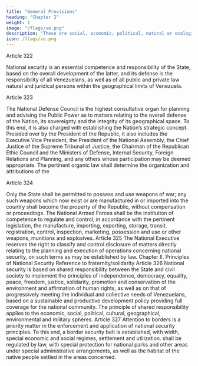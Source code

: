 ```yaml
---
title: "General Provisions"
heading: "Chapter 2"
weight: 1
image: "/flags/ve.png"
description: "These are social, economic, political, natural or ecological circumstances which seriously affect the nation's security, institutions and citizens"
icon: /flags/ve.png
---
```



Article 322

National security is an essential competence and responsibility of the State, based on the overall development of the latter, and its defense is the responsibility of all Venezuelans, as well as of all public and private law natural and juridical persons within
the geographical limits of Venezuela.

Article 323

The National Defense Council is the highest consultative organ for planning and advising the Public Power as to matters relating to the overall defense of the Nation, its sovereignty and the integrity of its geographical space. To this end, it is also charged
with establishing the Nation’s strategic concept. Presided over by the President of the
Republic, it also includes the Executive Vice President, the President of the National
Assembly, the Chief Justice of the Supreme Tribunal of Justice, the Chairman of the
Republican Ethic Council and the Ministers of Defense, Internal Security, Foreign
Relations and Planning, and any others whose participation may be deemed appropriate.
The pertinent organic law shall determine the organization and attributions of the


Article 324

Only the State shall be permitted to possess and use weapons of war; any such weapons
which now exist or are manufactured in or imported into the country shall become the
property of the Republic, without compensation or proceedings. The National Armed
Forces shall be the institution of competence to regulate and control, in accordance with
the pertinent legislation, the manufacture, importing, exporting, storage, transit,
registration, control, inspection, marketing, possession and use or other weapons,
munitions and explosives.
Article 325
The National Executive reserves the right to classify and control disclosure of matters
directly relating to the planning and execution of operations concerning national
security, on such terms as may be established by law.
Chapter II. Principles of National Security
Reference to fraternity/solidarity
Article 326
National security is based on shared responsibility between the State and civil society to
implement the principles of independence, democracy, equality, peace, freedom, justice,
solidarity, promotion and conservation of the environment and affirmation of human
rights, as well as on that of progressively meeting the individual and collective needs of
Venezuelans, based on a sustainable and productive development policy providing full
coverage for the national community. The principle of shared responsibility applies to
the economic, social, political, cultural, geographical, environmental and military
spheres.
Article 327
Attention to borders is a priority matter in the enforcement and application of national
security principles. To this end, a border security belt is established, with width, special
economic and social regimes, settlement and utilization. shall be regulated by law, with
special protection for national parks and other areas under special administrative
arrangements, as well as the habitat of the native people settled in the areas concerned.

